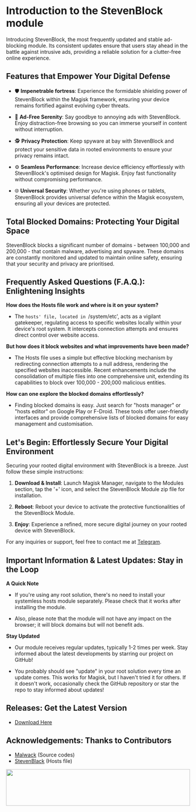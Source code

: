 # Introduction to the StevenBlock module

Introducing StevenBlock, the most frequently updated and stable ad-blocking module. Its consistent updates ensure that users stay ahead in the battle against intrusive ads, providing a reliable solution for a clutter-free online experience.

## Features that Empower Your Digital Defense

- 🛡️ **Impenetrable fortress**: Experience the formidable shielding power of StevenBlock within the Magisk framework, ensuring your device remains fortified against evolving cyber threats.

- 🚫 **Ad-Free Serenity**: Say goodbye to annoying ads with StevenBlock. Enjoy distraction-free browsing so you can immerse yourself in content without interruption.

- 🕵️ **Privacy Protection**: Keep spyware at bay with StevenBlock and protect your sensitive data in rooted environments to ensure your privacy remains intact.

- ⚙️ **Seamless Performance**: Increase device efficiency effortlessly with StevenBlock's optimised design for Magisk. Enjoy fast functionality without compromising performance.

- 🌐 **Universal Security**: Whether you're using phones or tablets, StevenBlock provides universal defence within the Magisk ecosystem, ensuring all your devices are protected.

## Total Blocked Domains: Protecting Your Digital Space

StevenBlock blocks a significant number of domains - between 100,000 and 200,000 - that contain malware, advertising and spyware. These domains are constantly monitored and updated to maintain online safety, ensuring that your security and privacy are prioritised.

## Frequently Asked Questions (F.A.Q.): Enlightening Insights

**How does the Hosts file work and where is it on your system?**

- The `hosts' file, located in `/system/etc', acts as a vigilant gatekeeper, regulating access to specific websites locally within your device's root system. It intercepts connection attempts and ensures direct control over website access.

**But how does it block websites and what improvements have been made?**

- The Hosts file uses a simple but effective blocking mechanism by redirecting connection attempts to a null address, rendering the specified websites inaccessible. Recent enhancements include the consolidation of multiple files into one comprehensive unit, extending its capabilities to block over 100,000 - 200,000 malicious entities.

**How can one explore the blocked domains effortlessly?**

- Finding blocked domains is easy. Just search for "hosts manager" or "hosts editor" on Google Play or F-Droid. These tools offer user-friendly interfaces and provide comprehensive lists of blocked domains for easy management and customisation.

## Let's Begin: Effortlessly Secure Your Digital Environment

Securing your rooted digital environment with StevenBlock is a breeze. Just follow these simple instructions:

1. **Download & Install**: Launch Magisk Manager, navigate to the Modules section, tap the '+' icon, and select the StevenBlock Module zip file for installation.

2. **Reboot**: Reboot your device to activate the protective functionalities of the StevenBlock Module.

3. **Enjoy**: Experience a refined, more secure digital journey on your rooted device with StevenBlock.

For any inquiries or support, feel free to contact me at [Telegram](https://t.me/microzort).

## Important Information & Latest Updates: Stay in the Loop

**A Quick Note**

- If you're using any root solution, there's no need to install your systemless hosts module separately. Please check that it works after installing the module.
  
- Also, please note that the module will not have any impact on the browser; it will block domains but will not benefit ads.

**Stay Updated**

- Our module receives regular updates, typically 1-2 times per week. Stay informed about the latest developments by starring our project on GitHub!

- You probably should see "update" in your root solution every time an update comes. This works for Magisk, but I haven't tried it for others. If it doesn't work, occasionally check the GitHub repository or star the repo to stay informed about updates!

## Releases: Get the Latest Version

- [Download Here](https://github.com/mikropsoft/StevenBlock/releases)

## Acknowledgements: Thanks to Contributors

- [Malwack](https://github.com/Magisk-Modules-Alt-Repo/Malwack) (Source codes)
- [StevenBlack](https://github.com/StevenBlack/hosts) (Hosts file)

<img src="https://raw.githubusercontent.com/matfantinel/matfantinel/master/waves.svg" width="100%" height="100">
